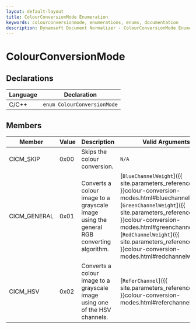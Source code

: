 ```yaml
---
layout: default-layout
title: ColourConversionMode Enumeration
keywords: colourconversionmode, enumerations, enums, documentation
description: Dynamsoft Document Normalizer - ColourConversionMode Enumeration
---
```


# ColourConversionMode

## Declarations

| Language | Declaration |
| -------- | ----------- |
| C/C++ | `enum ColourConversionMode` |

## Members

| Member | Value | Description | Valid Arguments |
| ------ | ----- | ----------- | --------------- |
| CICM_SKIP | 0x00 | Skips the colour conversion. | `N/A` |
| CICM_GENERAL | 0x01 | Converts a colour image to a grayscale image using the general RGB converting algorithm. | [`BlueChannelWeight`]({{ site.parameters_reference }}colour-conversion-modes.html#bluechannelweight<br>[`GreenChannelWeight`]({{ site.parameters_reference }}colour-conversion-modes.html#greenchannelweight<br>[`RedChannelWeight`]({{ site.parameters_reference }}colour-conversion-modes.html#redchannelweight |
| CICM_HSV | 0x02 | Converts a colour image to a grayscale image using one of the HSV channels. | [`ReferChannel`]({{ site.parameters_reference }}colour-conversion-modes.html#referchannel |
